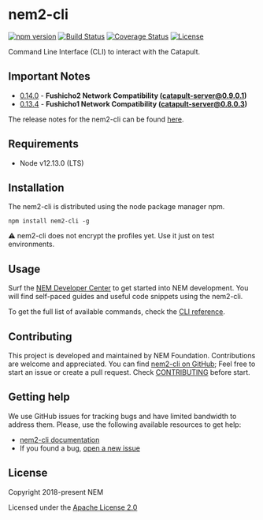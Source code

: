 # nem2-cli

[![npm version](https://badge.fury.io/js/nem2-cli.svg)](https://badge.fury.io/js/nem2-cli)
[![Build Status](https://api.travis-ci.org/nemtech/nem2-cli.svg?branch=master)](https://travis-ci.org/nemtech/nem2-cli)
[![Coverage Status](https://coveralls.io/repos/github/nemtech/nem2-cli/badge.svg?branch=travis-ci)](https://coveralls.io/github/nemtech/nem2-cli?branch=travis-ci)
[![License](https://img.shields.io/badge/License-Apache%202.0-blue.svg)](https://opensource.org/licenses/Apache-2.0)

Command Line Interface (CLI) to interact with the Catapult.

## Important Notes

- [0.14.0](CHANGELOG.md#0140-21-Nov-2019) - **Fushicho2 Network Compatibility (catapult-server@0.9.0.1)**
- [0.13.4](CHANGELOG.md#0134-28-Oct-2019) - **Fushicho1 Network Compatibility (catapult-server@0.8.0.3)**

The release notes for the nem2-cli can be found [here](CHANGELOG.md).

## Requirements

- Node v12.13.0 (LTS)

## Installation

The nem2-cli is distributed using the node package manager npm.

```
npm install nem2-cli -g
```

:warning: nem2-cli does not encrypt the profiles yet. Use it just on test environments.

## Usage

Surf the [NEM Developer Center][docs] to get started into NEM development. You will find self-paced guides and useful code snippets using the nem2-cli.

To get the full list of available commands, check the [CLI reference][docs].

## Contributing

This project is developed and maintained by NEM Foundation. Contributions are welcome and appreciated. You can find [nem2-cli on GitHub][self];
Feel free to start an issue or create a pull request. Check [CONTRIBUTING](CONTRIBUTING.md) before start.

## Getting help

We use GitHub issues for tracking bugs and have limited bandwidth to address them.
Please, use the following available resources to get help:

- [nem2-cli documentation][docs]
- If you found a bug, [open a new issue][issues]

## License

Copyright 2018-present NEM

Licensed under the [Apache License 2.0](LICENSE)

[self]: https://github.com/nemtech/nem2-cli
[docs]: https://nemtech.github.io/cli.html
[issues]: https://github.com/nemtech/nem2-cli/issues
